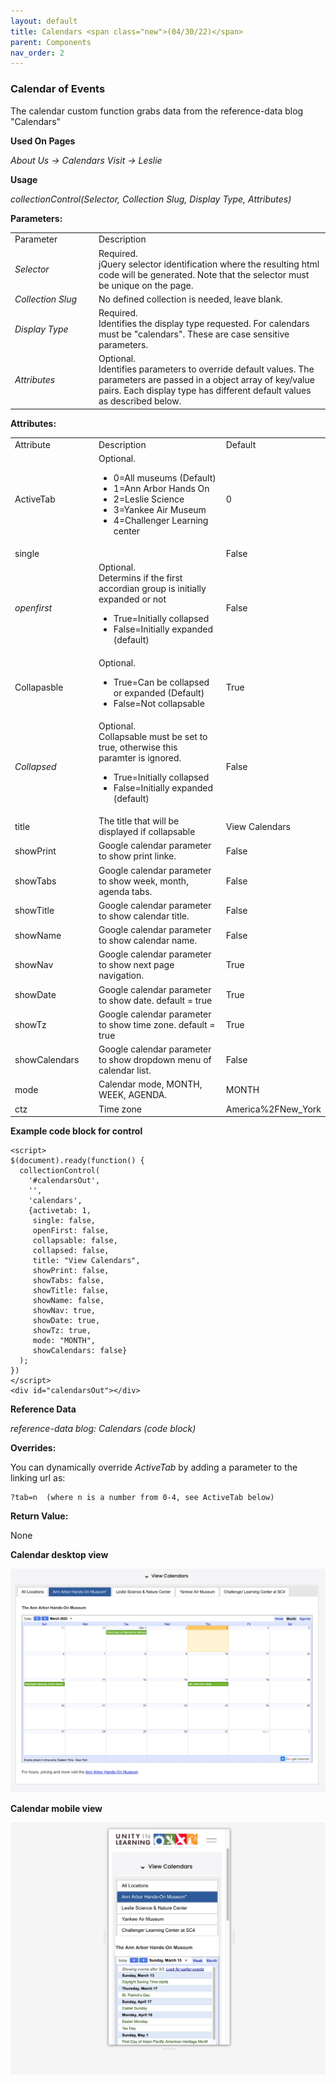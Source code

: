 ```yaml
---
layout: default
title: Calendars <span class="new">(04/30/22)</span>
parent: Components 
nav_order: 2
---
```


### Calendar of Events

The calendar custom function grabs data from the reference-data blog "Calendars"

**Used On Pages**

*About Us -> Calendars*
*Visit -> Leslie*

**Usage**

*collectionControl(Selector, Collection Slug, Display Type, Attributes)*

**Parameters:**

<table class="ws-table-all notranslate">
  <tbody>
    <tr class="tableTop">
     <td style="width:120px">Parameter</td>
     <td>Description</td>
    </tr>
    <tr>
      <td><em>Selector</em></td>
      <td>Required.<br>jQuery selector identification where the resulting html code will be generated.  Note that the selector must be unique on the page.</td>
    </tr>
    <tr>
      <td><em>Collection Slug</em></td>
      <td>No defined collection is needed, leave blank.</td>
    </tr>
    <tr>
      <td><em>Display Type</em></td>
      <td>Required.<br>Identifies the display type requested.  For calendars must be "calendars".  These are case sensitive parameters. </td>
    </tr>
    <tr>
      <td><em>Attributes</em></td>
      <td>Optional.<br>Identifies parameters to override default values.  The parameters are passed in a object array of key/value pairs.  Each display type has different default values as described below. </td>
    </tr>
  </tbody>
</table>

**Attributes:**

<table class="ws-table-all notranslate">
  <tbody>
    <tr class="tableTop">
     <td style="width:120px">Attribute</td>
     <td>Description</td>
     <td>Default</td>
    </tr>
    <tr>
      <td>ActiveTab</td>
      <td>Optional.
        <ul>
          <li>0=All museums (Default)</li>
          <li>1=Ann Arbor Hands On</li>
          <li>2=Leslie Science</li>
          <li>3=Yankee Air Museum</li>
          <li>4=Challenger Learning center</li>
        </ul>
     </td>
     <td>0</td>
    </tr>
    <tr>
      <td>single</td>
      <td></td>
      <td>False</td>
    </tr>
    <tr>
      <td><em>openfirst</em></td>
      <td>Optional.<br>
      Determins if the first accordian group is initially expanded or not
        <ul>
          <li>True=Initially collapsed</li>
          <li>False=Initially expanded (default)</li>
        </ul>
      </td>
      <td>False</td>
    </tr>
    <tr>
      <td>Collapasble</td>
      <td>Optional.
        <ul>
          <li>True=Can be collapsed or expanded (Default)</li>
          <li>False=Not collapsable</li>
        </ul>
      </td>
      <td>True</td>
    </tr>
    <tr>
      <td><em>Collapsed</em></td>
      <td>Optional.<br>
      Collapsable must be set to true, otherwise this paramter is ignored.
        <ul>
          <li>True=Initially collapsed</li>
          <li>False=Initially expanded (default)</li>
        </ul>
      </td>
      <td>False</td>
    </tr>
    <tr>
      <td>title</td>
      <td>The title that will be displayed if collapsable</td>
      <td>View Calendars</td>
    </tr>
    <tr>
      <td>showPrint</td>
      <td>Google calendar parameter to show print linke.</td>
      <td>False</td>
    </tr>
    <tr>
      <td>showTabs</td>
      <td>Google calendar parameter to show week, month, agenda tabs.</td>
      <td>False</td>
    </tr>
    <tr>
      <td>showTitle</td>
      <td>Google calendar parameter to show calendar title.</td>
      <td>False</td>
    </tr>
    <tr>
      <td>showName</td>
      <td>Google calendar parameter to show calendar name.</td>
      <td>False</td>
    </tr>
    <tr>
      <td>showNav</td>
      <td>Google calendar parameter to show next page navigation.</td>
      <td>True</td>
    </tr>
    <tr>
      <td>showDate</td>
      <td>Google calendar parameter to show date.  default = true</td>
      <td>True</td>
    </tr>
    <tr>
      <td>showTz</td>
      <td>Google calendar parameter to show time zone.  default = true</td>
      <td>True</td>
    </tr>
    <tr>
      <td>showCalendars</td>
      <td>Google calendar parameter to show dropdown menu of calendar list.</td>
      <td>False</td>
    </tr>
    <tr>
      <td>mode</td>
      <td>Calendar mode, MONTH, WEEK, AGENDA.</td>
      <td>MONTH</td>
    </tr>
    <tr>
      <td>ctz</td>
      <td>Time zone</td>
      <td>America%2FNew_York</td>
    </tr>
  </tbody>
</table>

**Example code block for control**

```
<script>
$(document).ready(function() {
  collectionControl(
    '#calendarsOut',
    '',
    'calendars',
    {activetab: 1,
     single: false,
     openFirst: false,
     collapsable: false,
     collapsed: false,
     title: "View Calendars",
     showPrint: false,
     showTabs: false,
     showTitle: false,
     showName: false,
     showNav: true,
     showDate: true,
     showTz: true,
     mode: "MONTH",
     showCalendars: false}
  );
})
</script>
<div id="calendarsOut"></div>
```

**Reference Data**

*reference-data blog: Calendars (code block)*

**Overrides:**

You can dynamically override *ActiveTab* by adding a parameter to the linking url as:

```
?tab=n  (where n is a number from 0-4, see ActiveTab below)
```


**Return Value:**

None

**Calendar desktop view**

![Alt Calendar Desktop](../../assets/images/calendar.jpg "Calendar Desktop")

**Calendar mobile view**

![Alt Calendar Mobile](../../assets/images/calendar_mobile.jpg "Calendar Mobile")